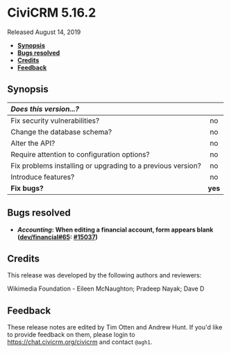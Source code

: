 # CiviCRM 5.16.2

Released August 14, 2019

- **[Synopsis](#synopsis)**
- **[Bugs resolved](#bugs)**
- **[Credits](#credits)**
- **[Feedback](#feedback)**

## <a name="synopsis"></a>Synopsis

| *Does this version...?*                                         |         |
|:--------------------------------------------------------------- |:-------:|
| Fix security vulnerabilities?                                   |   no    |
| Change the database schema?                                     |   no    |
| Alter the API?                                                  |   no    |
| Require attention to configuration options?                     |   no    |
| Fix problems installing or upgrading to a previous version?     |   no    |
| Introduce features?                                             |   no    |
| **Fix bugs?**                                                   | **yes** |

## <a name="bugs"></a>Bugs resolved

- **_Accounting_: When editing a financial account, form appears blank ([dev/financial#65](https://lab.civicrm.org/dev/financial/issues/65):
  [#15037](https://github.com/civicrm/civicrm-core/pull/15037))**

## <a name="credits"></a>Credits

This release was developed by the following authors and reviewers:

Wikimedia Foundation - Eileen McNaughton; Pradeep Nayak; Dave D

## <a name="feedback"></a>Feedback

These release notes are edited by Tim Otten and Andrew Hunt.  If you'd like to
provide feedback on them, please login to https://chat.civicrm.org/civicrm and
contact `@agh1`.
